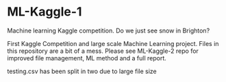 # ML-Kaggle-1
Machine learning Kaggle competition. Do we just see snow in Brighton?

First Kaggle Competition and large scale Machine Learning project.
Files in this repository are a bit of a mess. Please see ML-Kaggle-2 repo for improved file management, ML method and a full report.

testing.csv has been split in two due to large file size